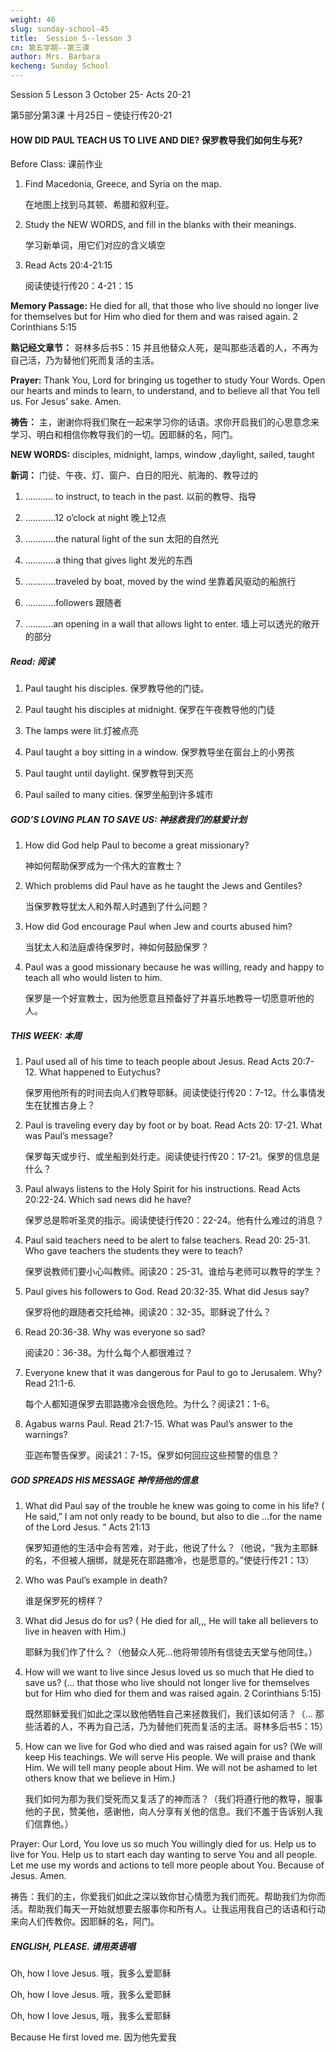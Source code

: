 ```yaml
---
weight: 46
slug: sunday-school-45
title:  Session 5--lesson 3
cn: 第五学期--第三课
author: Mrs. Barbara
kecheng: Sunday School
---
```



Session 5 Lesson 3 October 25- Acts 20-21

第5部分第3课 十月25日 – 使徒行传20-21

#### HOW DID PAUL TEACH US TO LIVE AND DIE? 保罗教导我们如何生与死?

Before Class: 课前作业

1. Find Macedonia, Greece, and Syria on the map. 

    在地图上找到马其顿、希腊和叙利亚。

2. Study the NEW WORDS, and fill in the blanks with their meanings. 

    学习新单词，用它们对应的含义填空

3. Read Acts 20:4-21:15 

    阅读使徒行传20：4-21：15

**Memory Passage:** He died for all, that those who live should no longer live for themselves but for Him who died for them and was raised again. 2 Corinthians 5:15

**熟记经文章节：** 哥林多后书5：15 并且他替众人死，是叫那些活着的人，不再为自己活，乃为替他们死而复活的主活。

**Prayer:** Thank You, Lord for bringing us together to study Your Words. Open our hearts and minds to learn, to understand, and to believe all that You tell us. For Jesus’ sake. Amen.

**祷告：** 主，谢谢你将我们聚在一起来学习你的话语。求你开启我们的心思意念来学习、明白和相信你教导我们的一切。因耶稣的名，阿门。

**NEW WORDS:** disciples, midnight, lamps, window ,daylight, sailed, taught

**新词：** 门徒、午夜、灯、窗户、白日的阳光、航海的、教导过的

1. ……….. to instruct, to teach in the past. 以前的教导、指导

2. …………12 o’clock at night 晚上12点

3. …………the natural light of the sun 太阳的自然光

4. …………a thing that gives light 发光的东西

5. …………traveled by boat, moved by the wind 坐靠着风驱动的船旅行

6. …………followers 跟随者

7. ………..an opening in a wall that allows light to enter. 墙上可以透光的敞开的部分

##### Read: 阅读

1. Paul taught his disciples. 保罗教导他的门徒。

2. Paul taught his disciples at midnight. 保罗在午夜教导他的门徒

3. The lamps were lit.灯被点亮

4. Paul taught a boy sitting in a window. 保罗教导坐在窗台上的小男孩

5. Paul taught until daylight. 保罗教导到天亮

6. Paul sailed to many cities. 保罗坐船到许多城市

##### GOD’S LOVING PLAN TO SAVE US: 神拯救我们的慈爱计划

1. How did God help Paul to become a great missionary?

    神如何帮助保罗成为一个伟大的宣教士？

2. Which problems did Paul have as he taught the Jews and Gentiles?

    当保罗教导犹太人和外帮人时遇到了什么问题？

3. How did God encourage Paul when Jew and courts abused him?

    当犹太人和法庭虐待保罗时，神如何鼓励保罗？

4. Paul was a good missionary because he was willing, ready and happy to teach all who would listen to him.

    保罗是一个好宣教士，因为他愿意且预备好了并喜乐地教导一切愿意听他的人。

##### THIS WEEK: 本周

1. Paul used all of his time to teach people about Jesus. Read Acts 20:7-12. What happened to Eutychus?

    保罗用他所有的时间去向人们教导耶稣。阅读使徒行传20：7-12。什么事情发生在犹推古身上？

2. Paul is traveling every day by foot or by boat. Read Acts 20: 17-21. What was Paul’s message?

    保罗每天或步行、或坐船到处行走。阅读使徒行传20：17-21。保罗的信息是什么？

3. Paul always listens to the Holy Spirit for his instructions. Read Acts 20:22-24. Which sad news did he have?

    保罗总是聆听圣灵的指示。阅读使徒行传20：22-24。他有什么难过的消息？

4. Paul said teachers need to be alert to false teachers. Read 20: 25-31. Who gave teachers the students they were to teach?

    保罗说教师们要小心叫教师。阅读20：25-31。谁给与老师可以教导的学生？

5. Paul gives his followers to God. Read 20:32-35. What did Jesus say?

    保罗将他的跟随者交托给神。阅读20：32-35。耶稣说了什么？

6. Read 20:36-38. Why was everyone so sad? 

    阅读20：36-38。为什么每个人都很难过？

7. Everyone knew that it was dangerous for Paul to go to Jerusalem. Why? Read 21:1-6.

    每个人都知道保罗去耶路撒冷会很危险。为什么？阅读21：1-6。

8. Agabus warns Paul. Read 21:7-15. What was Paul’s answer to the warnings?

    亚迦布警告保罗。阅读21：7-15。保罗如何回应这些预警的信息？

##### GOD SPREADS HIS MESSAGE 神传扬他的信息

1. What did Paul say of the trouble he knew was going to come in his life? ( He said,” I am not only ready to be bound, but also to die …for the name of the Lord Jesus. “ Acts 21:13

    保罗知道他的生活中会有苦难，对于此，他说了什么？（他说，“我为主耶稣的名，不但被人捆绑，就是死在耶路撒冷，也是愿意的。”使徒行传21：13）

2. Who was Paul’s example in death?

    谁是保罗死的榜样？

3. What did Jesus do for us? ( He died for all,,, He will take all believers to live in heaven with Him.)

    耶稣为我们作了什么？（他替众人死...他将带领所有信徒去天堂与他同住。）

4. How will we want to live since Jesus loved us so much that He died to save us? (... that those who live should not longer live for themselves but for Him who died for them and was raised again. 2 Corinthians 5:15)

    既然耶稣爱我们如此之深以致他牺牲自己来拯救我们，我们该如何活？（... 那些活着的人，不再为自己活，乃为替他们死而复活的主活。哥林多后书5：15）

5. How can we live for God who died and was raised again for us? (We will keep His teachings. We will serve His people. We will praise and thank Him. We will tell many people about Him. We will not be ashamed to let others know that we believe in Him.)

    我们如何为那为我们受死而又复活了的神而活？（我们将遵行他的教导，服事他的子民，赞美他，感谢他，向人分享有关他的信息。我们不羞于告诉别人我们信靠他。）

Prayer: Our Lord, You love us so much You willingly died for us. Help us to live for You. Help us to start each day wanting to serve You and all people. Let me use my words and actions to tell more people about You. Because of Jesus. Amen.

祷告：我们的主，你爱我们如此之深以致你甘心情愿为我们而死。帮助我们为你而活。帮助我们每天一开始就想要去服事你和所有人。让我运用我自己的话语和行动来向人们传教你。因耶稣的名，阿门。

##### ENGLISH, PLEASE. 请用英语唱

Oh, how I love Jesus. 哦，我多么爱耶稣

Oh, how I love Jesus. 哦，我多么爱耶稣

Oh, how I love Jesus, 哦，我多么爱耶稣

Because He first loved me. 因为他先爱我
